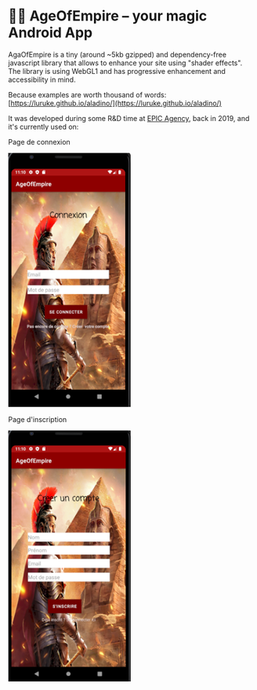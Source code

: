 # 🧞‍♂️ AgeOfEmpire – your magic Android App

AgaOfEmpire is a tiny (around ~5kb gzipped) and dependency-free javascript library that allows to enhance your site using "shader effects".  
The library is using WebGL1 and has progressive enhancement and accessibility in mind.

Because examples are worth thousand of words: [https://luruke.github.io/aladino/](https://luruke.github.io/aladino/)

It was developed during some R&D time at [EPIC Agency](https://epic.net), back in 2019, and it's currently used on:


<p float="left">
  <p> Page de connexion </p>
  <img src="assets/login.png" width="250" />
  <p> Page d'inscription </p>
  <img src="assets/Register.png" width="250" />
</p>
